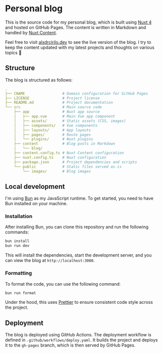 # Personal blog

This is the source code for my personal blog, which is built using [Nuxt 4](https://nuxt.com) and hosted on GitHub Pages. The content is written in Markdown and handled by [Nuxt Content](https://content.nuxt.com).

Feel free to visit [alxdrcirilo.dev](https://alxdrcirilo.dev) to see the live version of the blog. I try to keep the content updated with my latest projects and thoughts on various topics 🌻

## Structure

The blog is structured as follows:

```yaml
.
├── CNAME                 # Domain configuration for GitHub Pages
├── LICENSE               # Project license
├── README.md             # Project documentation
└── src                   # Main source code
    ├── app               # Nuxt app source
    │   ├── app.vue       # Main Vue app component
    │   ├── assets/       # Static assets (CSS, images)
    │   ├── components/   # Vue components
    │   ├── layouts/      # App layouts
    │   ├── pages/        # Route pages
    │   └── plugins/      # Nuxt plugins
    ├── content           # Blog posts in Markdown
    │   └── blog/
    ├── content.config.ts # Nuxt Content configuration
    ├── nuxt.config.ts    # Nuxt configuration
    ├── package.json      # Project dependencies and scripts
    └── public            # Static files served as-is
        └── images/       # Blog images
```

## Local development

I'm using [Bun](https://bun.sh) as my JavaScript runtime. To get started, you need to have Bun installed on your machine.

### Installation

After installing Bun, you can clone this repository and run the following commands:

```bash
bun install
bun run dev
```

This will install the dependencies, start the development server, and you can view the blog at `http://localhost:3000`.

### Formatting

To format the code, you can use the following command:

```bash
bun run format
```

Under the hood, this uses [Prettier](https://prettier.io) to ensure consistent code style across the project.

## Deployment

The blog is deployed using GitHub Actions. The deployment workflow is defined in `.github/workflows/deploy.yaml`. It builds the project and deploys it to the `gh-pages` branch, which is then served by GitHub Pages.
